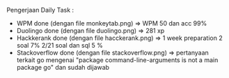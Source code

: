 Pengerjaan Daily Task :

- WPM done (dengan file monkeytab.png) => WPM 50 dan acc 99%
- Duolingo done (dengan file duolingo.png) => 281 xp
- Hackkerank done (dengan file hacckerank.png) => 1 week preparation 2 soal 7% 2/21 soal dan sql 5 %
- Stackoverflow done (dengan file stackoverflow.png) => pertanyaan terkait go mengenai "package command-line-arguments is not a main package go" dan sudah dijawab
